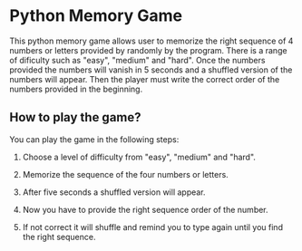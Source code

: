 # Python Memory Game

This python memory game allows user to memorize the right sequence of 4 numbers or letters provided by randomly by the program. There is a range of dificulty such as "easy", "medium" and "hard". Once the numbers provided the numbers will vanish in 5 seconds and a shuffled version of the numbers will appear. Then the player must write the correct order of the numbers provided in the beginning.

## How to play the game?

You can play the game in the following steps:

1. Choose a level of difficulty from "easy", "medium" and "hard".

2. Memorize the sequence of the four numbers or letters.

3. After five seconds a shuffled version will appear.

4. Now you have to provide the right sequence order of the number.

5. If not correct it will shuffle and remind you to type again until you find the right sequence.
